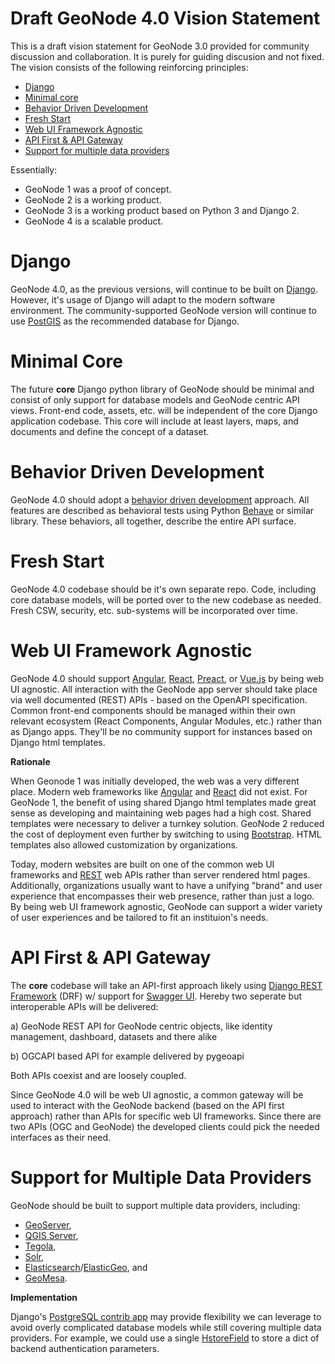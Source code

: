 # Draft GeoNode 4.0 Vision Statement

This is a draft vision statement for GeoNode 3.0 provided for community discussion and collaboration.  It is purely for guiding discusion and not fixed.  The vision consists of the following reinforcing principles:

- [Django](#django)
- [Minimal core](#minimal-core)
- [Behavior Driven Development](#behavior-driven-development)
- [Fresh Start](#fresh-start)
- [Web UI Framework Agnostic](#web-ui-framework-agnostic)
- [API First & API Gateway](#api-first--api-gateway)
- [Support for multiple data providers](#support-for-multiple-data-providers)

Essentially:

- GeoNode 1 was a proof of concept.
- GeoNode 2 is a working product.
- GeoNode 3 is a working product based on Python 3 and Django 2.
- GeoNode 4 is a scalable product.

# Django

GeoNode 4.0, as the previous versions, will continue to be built on [Django](https://www.djangoproject.com/).  However, it's usage of Django will adapt to the modern software environment.  The community-supported GeoNode version will continue to use [PostGIS](http://postgis.net/) as the recommended database for Django.

# Minimal Core

The future **core** Django python library of GeoNode should be minimal and consist of only support for database models and GeoNode centric API views.  Front-end code, assets, etc. will be independent of the core Django application codebase.  This core will include at least layers, maps, and documents and define the concept of a dataset.

# Behavior Driven Development

GeoNode 4.0 should adopt a [behavior driven development](https://en.wikipedia.org/wiki/Behavior_Driven_Development) approach.  All features are described as behavioral tests using Python [Behave](http://pythonhosted.org/behave/index.html) or similar library.  These behaviors, all together, describe the entire API surface.

# Fresh Start

GeoNode 4.0 codebase should be it's own separate repo.  Code, including core database models, will be ported over to the new codebase as needed.  Fresh CSW, security, etc. sub-systems will be incorporated over time.

# Web UI Framework Agnostic

GeoNode 4.0 should support [Angular](https://angular.io/), [React](https://facebook.github.io/react/), [Preact](https://preactjs.com/), or [Vue.js](https://vuejs.org/) by being web UI agnostic.  All interaction with the GeoNode app server should take place via well documented (REST) APIs - based on the OpenAPI specification.  Common front-end components should be managed within their own relevant ecosystem (React Components, Angular Modules, etc.) rather than as Django apps.  They'll be no community support for instances based on Django html templates.

**Rationale**

When Geonode 1 was initially developed, the web was a very different place.  Modern web frameworks like [Angular](https://angular.io/) and [React](https://facebook.github.io/react/) did not exist.  For GeoNode 1, the benefit of using shared Django html templates made great sense as developing and maintaining web pages had a high cost.  Shared templates were necessary to deliver a turnkey solution.  GeoNode 2 reduced the cost of deployment even further by switching to using [Bootstrap](http://getbootstrap.com/).  HTML templates also allowed customization by organizations.

Today, modern websites are built on one of the common web UI frameworks and [REST](https://en.wikipedia.org/wiki/Representational_state_transfer) web APIs rather than server rendered html pages.  Additionally, organizations usually want to have a unifying "brand" and user experience that encompasses their web presence, rather than just a logo.  By being web UI framework agnostic, GeoNode can support a wider variety of user experiences and be tailored to fit an instituion's needs.

# API First & API Gateway

The **core** codebase will take an API-first approach likely using [Django REST Framework](http://www.django-rest-framework.org/) (DRF) w/ support for [Swagger UI](https://swagger.io/swagger-ui/). Hereby two seperate but interoperable APIs will be delivered:

   a) GeoNode REST API for GeoNode centric objects, like identity management, dashboard, datasets and there alike
   
   b) OGCAPI based API for example delivered by pygeoapi

Both APIs coexist and are loosely coupled.

Since GeoNode 4.0 will be web UI agnostic, a common gateway will be used to interact with the GeoNode backend (based on the API first approach) rather than APIs for specific web UI frameworks. Since there are two APIs (OGC and GeoNode) the developed clients could pick the needed interfaces as their need.

# Support for Multiple Data Providers

GeoNode should be built to support multiple data providers, including:
- [GeoServer](http://geoserver.org/),
- [QGIS Server](http://docs.qgis.org/1.8/en/docs/user_manual/working_with_ogc/ogc_server_support.html),
- [Tegola](http://tegola.io/),
- [Solr](https://lucene.apache.org/solr/),
- [Elasticsearch](https://www.elastic.co/products/elasticsearch)/[ElasticGeo](https://github.com/ngageoint/elasticgeo), and
- [GeoMesa](http://www.geomesa.org/).

**Implementation**

Django's [PostgreSQL contrib app](https://docs.djangoproject.com/en/1.11/ref/contrib/postgres/fields/) may provide flexibility we can leverage to avoid overly complicated database models while still covering multiple data providers.  For example, we could use a single [HstoreField](https://docs.djangoproject.com/en/1.11/ref/contrib/postgres/fields/#django.contrib.postgres.fields.HStoreField) to store a dict of backend authentication parameters.
